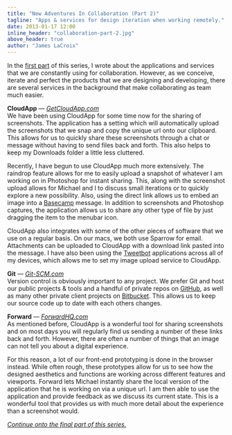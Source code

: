 ```yaml
---
title: "New Adventures In Collaboration (Part 2)"
tagline: "Apps & services for design iteration when working remotely."
date: 2013-01-17 12:00
inline_header: "collaboration-part-2.jpg"
above_header: true
author: "James LaCroix"
---
```


In the [first part](/blog/new-adventures-in-collaboration-apps-services-part-1) of this series, I wrote about the applications and services that we are constantly using for collaboration. However, as we conceive, iterate and perfect the products that we are designing and developing, there are several services in the background that make collaborating as team much easier.

**CloudApp** &mdash; *<a href="http://getcloudapp.com" target="_blank">GetCloudApp.com</a>*  
We have been using CloudApp for some time now for the sharing of screenshots. The application has a setting which will automatically upload the screenshots that we snap and copy the unique url onto our clipboard. This allows for us to quickly share these screenshots through a chat or message without having to send files back and forth. This also helps to keep my Downloads folder a little less cluttered.

Recently, I have begun to use CloudApp much more extensively. The raindrop feature allows for me to easily upload a snapshot of whatever I am working on in Photoshop for instant sharing. This, along with the screenshot upload allows for Michael and I to discuss small iterations or to quickly explore a new possibility. Also, using the direct link allows us to embed an image into a <a href="http://basecamp.com" target="_blank">Basecamp</a> message. In addition to screenshots and Photoshop captures, the application allows us to share any other type of file by just dragging the item to the menubar icon.

CloudApp also integrates with some of the other pieces of software that we use on a regular basis. On our macs, we both use Sparrow for email. Attachments can be uploaded to CloudApp with a download link pasted into the message. I have also been using the <a href="http://tapbots.com/software" target="_blank">Tweetbot</a> applications across all of my devices, which allows me to set my image upload service to CloudApp.

**Git** &mdash; *<a href="http://git-scm.com" target="_blank">Git-SCM.com</a>*  
Version control is obviously important to any project. We prefer Git and host our public projects &amp; tools and a handful of private repos on <a href="https://github.com" target="_blank">GitHub</a>, as well as many other private client projects on <a href="https://bitbucket.org" target="_blank">Bitbucket</a>. This allows us to keep our source code up to date with each others changes.

**Forward** &mdash; *<a href="http://forwardhq.com" target="_blank">ForwardHQ.com</a>*  
As mentioned before, CloudApp is a wonderful tool for sharing screenshots and on most days you will regularly find us sending a number of these links back and forth. However, there are often a number of things that an image can not tell you about a digital experience.

For this reason, a lot of our front-end prototyping is done in the browser instead. While often rough, these prototypes allow for us to see how the designed aesthetics and functions are working across different features and viewports. Forward lets Michael instantly share the local version of the application that he is working on via a unique url. I am then able to use the application and provide feedback as we discuss its current state. This is a wonderful tool that provides us with much more detail about the experience than a screenshot would.

*[Continue onto the final part of this series.](/blog/new-adventures-in-collaboration-apps-services-part-3)*
